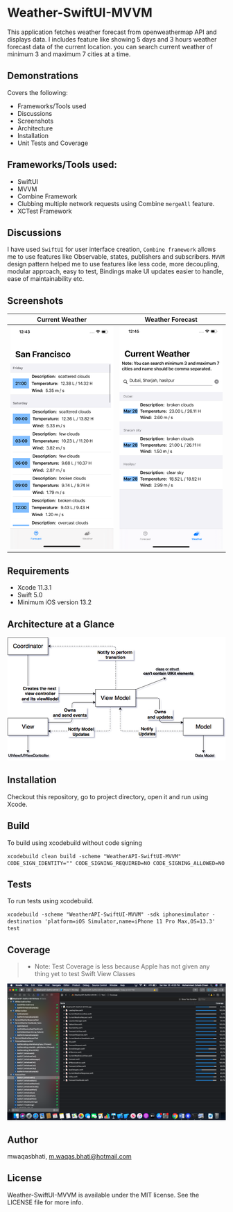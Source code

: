 # Weather-SwiftUI-MVVM

This application fetches weather forecast from openweathermap API and displays data. I includes feature like showing 5 days and 3 hours weather forecast data of the current location. you can search current weather of minimum 3 and maximum 7 cities at a time. 

## Demonstrations

Covers the following:

* Frameworks/Tools used
* Discussions
* Screenshots
* Architecture 
* Installation
* Unit Tests and Coverage

## Frameworks/Tools used:

* SwiftUI
* MVVM 
* Combine Framework
* Clubbing multiple network requests using Combine `mergeAll` feature.
* XCTest Framework 

## Discussions

I have used `SwiftUI` for user interface creation, `Combine framework` allows me to use features like Observable, states, publishers and subscribers. `MVVM` design pattern helped me to use features like less code, more decoupling, modular approach, easy to test, Bindings make UI updates easier to handle, ease of maintainability etc.    

## Screenshots

|             Current Weather         |         Weather Forecast          | 
|---------------------------------|------------------------------|
|![Demo](https://github.com/mwaqasbhati/Weather-SwiftUI-MVVM/blob/master/screenshots/Weather.png)|![Demo](https://github.com/mwaqasbhati/Weather-SwiftUI-MVVM/blob/master/screenshots/Forecast.png)|

## Requirements

- Xcode 11.3.1
- Swift 5.0
- Minimum iOS version 13.2


## Architecture at a Glance

![Architecture at a Glance](https://github.com/mwaqasbhati/Weather-SwiftUI-MVVM/blob/master/Architecture/MVVM.png)

## Installation

Checkout this repository, go to project directory, open it and run using Xcode.

## Build

To build using xcodebuild without code signing
```
xcodebuild clean build -scheme "WeatherAPI-SwiftUI-MVVM" CODE_SIGN_IDENTITY="" CODE_SIGNING_REQUIRED=NO CODE_SIGNING_ALLOWED=NO
```

## Tests

To run tests using xcodebuild.
```
xcodebuild -scheme "WeatherAPI-SwiftUI-MVVM" -sdk iphonesimulator -destination 'platform=iOS Simulator,name=iPhone 11 Pro Max,OS=13.3' test

```
## Coverage

> * Note: Test Coverage is less because Apple has not given any thing yet to test Swift View Classes

![Test Cases and Coverage](https://github.com/mwaqasbhati/Weather-SwiftUI-MVVM/blob/master/screenshots/Coverage.png)


## Author

mwaqasbhati, m.waqas.bhati@hotmail.com

## License

Weather-SwiftUI-MVVM is available under the MIT license. See the LICENSE file for more info.


